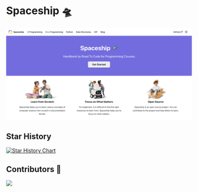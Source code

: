 # Spaceship 🛸

<img src="./static/img/homepage_screenshot.png?id=1" />

## Star History

[![Star History Chart](https://api.star-history.com/svg?repos=roadtocode4u/spaceship&type=Date)](https://star-history.com/#roadtocode4u/spaceship&Date)


## Contributors 🫶

<a href="https://github.com/roadtocode4u/spaceship/graphs/contributors" target="_blank">
  <img src="https://contrib.rocks/image?repo=roadtocode4u/spaceship" />
</a>
